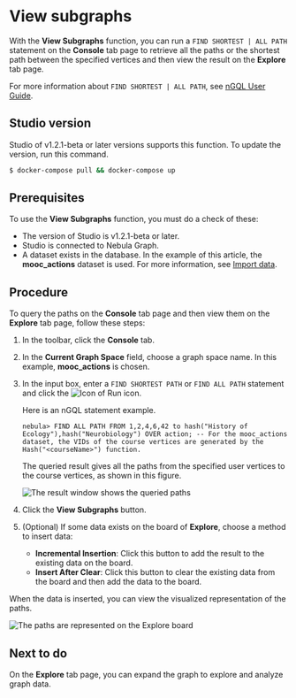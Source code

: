 # View subgraphs

With the **View Subgraphs** function, you can run a `FIND SHORTEST | ALL PATH` statement on the **Console** tab page to retrieve all the paths or the shortest path between the specified vertices and then view the result on the **Explore** tab page.

For more information about `FIND SHORTEST | ALL PATH`, see [nGQL User Guide](https://docs.nebula-graph.io/manual-EN/2.query-language/4.statement-syntax/4.graph-algorithms/find-path-syntax/ "Click to go to Nebula Graph website").

## Studio version

Studio of v1.2.1-beta or later versions supports this function. To update the version, run this command.

```bash
$ docker-compose pull && docker-compose up
```

## Prerequisites

To use the **View Subgraphs** function, you must do a check of these:

- The version of Studio is v1.2.1-beta or later.
- Studio is connected to Nebula Graph.
- A dataset exists in the database. In the example of this article, the **mooc_actions** dataset is used. For more information, see [Import data](../quick-start/st-ug-import-data.md).

## Procedure

To query the paths on the **Console** tab page and then view them on the **Explore** tab page, follow these steps:

1. In the toolbar, click the **Console** tab.
2. In the **Current Graph Space** field, choose a graph space name. In this example, **mooc_actions** is chosen.
3. In the input box, enter a `FIND SHORTEST PATH` or `FIND ALL PATH` statement and click the ![Icon of Run](https://docs-cdn.nebula-graph.com.cn/nebula-studio-docs/st-ug-008.png "Run") icon.

   Here is an nGQL statement example.

    ```nGQL
    nebula> FIND ALL PATH FROM 1,2,4,6,42 to hash("History of Ecology"),hash("Neurobiology") OVER action; -- For the mooc_actions dataset, the VIDs of the course vertices are generated by the Hash("<courseName>") function.
    ```

    The queried result gives all the paths from the specified user vertices to the course vertices, as shown in this figure.

    ![The result window shows the queried paths](https://docs-cdn.nebula-graph.com.cn/nebula-studio-docs/st-ug-049.png "The queried PATHs")

4. Click the **View Subgraphs** button.
5. (Optional) If some data exists on the board of **Explore**, choose a method to insert data:

    - **Incremental Insertion**: Click this button to add the result to the existing data on the board.
    - **Insert After Clear**: Click this button to clear the existing data from the board and then add the data to the board.

When the data is inserted, you can view the visualized representation of the paths.

![The paths are represented on the Explore board](https://docs-cdn.nebula-graph.com.cn/nebula-studio-docs/st-ug-046.png "Visualize paths")

## Next to do

On the **Explore** tab page, you can expand the graph to explore and analyze graph data.
